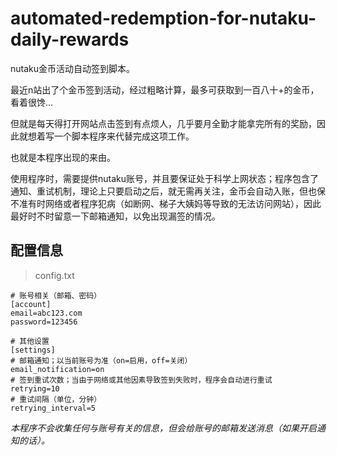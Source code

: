 # automated-redemption-for-nutaku-daily-rewards

nutaku金币活动自动签到脚本。

最近n站出了个金币签到活动，经过粗略计算，最多可获取到一百八十+的金币，看着很馋...

但就是每天得打开网站点击签到有点烦人，几乎要月全勤才能拿完所有的奖励，因此就想着写一个脚本程序来代替完成这项工作。

也就是本程序出现的来由。

使用程序时，需要提供nutaku账号，并且要保证处于科学上网状态；程序包含了通知、重试机制，理论上只要启动之后，就无需再关注，金币会自动入账，但也保不准有时网络或者程序犯病（如断网、梯子大姨妈等导致的无法访问网站），因此最好时不时留意一下邮箱通知，以免出现漏签的情况。

## 配置信息
> config.txt
```text
# 账号相关（邮箱、密码）
[account]
email=abc123.com
password=123456

# 其他设置
[settings]
# 邮箱通知；以当前账号为准（on=启用，off=关闭）
email_notification=on
# 签到重试次数；当由于网络或其他因素导致签到失败时，程序会自动进行重试
retrying=10
# 重试间隔（单位，分钟）
retrying_interval=5
```

*本程序不会收集任何与账号有关的信息，但会给账号的邮箱发送消息（如果开启通知的话）。*